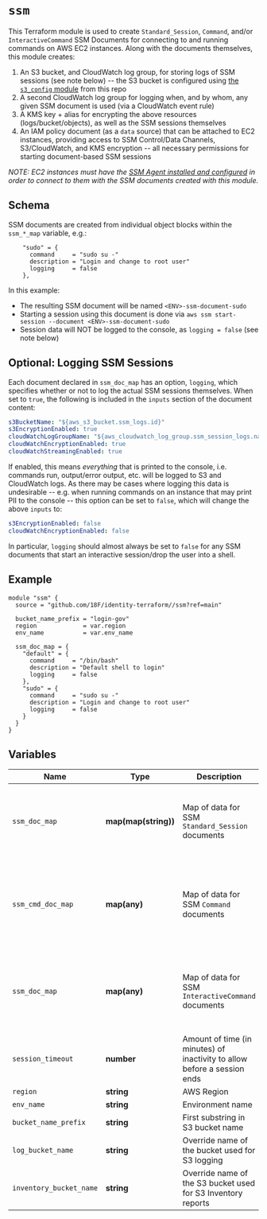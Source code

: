 # `ssm`

This Terraform module is used to create `Standard_Session`, `Command`, and/or `InteractiveCommand` SSM Documents for connecting to and running commands on AWS EC2 instances. Along with the documents themselves, this module creates:

1. An S3 bucket, and CloudWatch log group, for storing logs of SSM sessions (see note below) -- the S3 bucket is configured using [the `s3_config` module](https://github.com/18F/identity-terraform/tree/main/s3_config) from this repo
2. A second CloudWatch log group for logging when, and by whom, any given SSM document is used (via a CloudWatch event rule)
3. A KMS key + alias for encrypting the above resources (logs/bucket/objects), as well as the SSM sessions themselves
4. An IAM policy document (as a `data` source) that can be attached to EC2 instances, providing access to SSM Control/Data Channels, S3/CloudWatch, and KMS encryption -- all necessary permissions for starting document-based SSM sessions

*NOTE: EC2 instances must have the [SSM Agent installed and configured](https://docs.aws.amazon.com/systems-manager/latest/userguide/sysman-install-ssm-agent.html) in order to connect to them with the SSM documents created with this module.*

## Schema

SSM documents are created from individual object blocks within the `ssm_*_map` variable, e.g.:

```hcl
    "sudo" = {
      command     = "sudo su -"
      description = "Login and change to root user"
      logging     = false
    },
```

In this example:
- The resulting SSM document will be named `<ENV>-ssm-document-sudo`
- Starting a session using this document is done via `aws ssm start-session --document <ENV>-ssm-document-sudo`
- Session data will NOT be logged to the console, as `logging = false` (see note below)

## Optional: Logging SSM Sessions

Each document declared in `ssm_doc_map` has an option, `logging`, which specifies whether or not to log the actual SSM sessions themselves. When set to `true`, the following is included in the `inputs` section of the document content:

```yaml
s3BucketName: "${aws_s3_bucket.ssm_logs.id}"
s3EncryptionEnabled: true
cloudWatchLogGroupName: "${aws_cloudwatch_log_group.ssm_session_logs.name}"
cloudWatchEncryptionEnabled: true
cloudWatchStreamingEnabled: true
```

If enabled, this means _everything_ that is printed to the console, i.e. commands run, output/error output, etc. will be logged to S3 and CloudWatch logs. As there may be cases where logging this data is undesirable -- e.g. when running commands on an instance that may print PII to the console -- this option can be set to `false`, which will change the above `inputs` to:

```yaml
s3EncryptionEnabled: false
cloudWatchEncryptionEnabled: false
```

In particular, `logging` should almost always be set to `false` for any SSM documents that start an interactive session/drop the user into a shell.

## Example

```hcl
module "ssm" {
  source = "github.com/18F/identity-terraform//ssm?ref=main"

  bucket_name_prefix = "login-gov"
  region             = var.region
  env_name           = var.env_name

  ssm_doc_map = {
    "default" = {
      command     = "/bin/bash"
      description = "Default shell to login"
      logging     = false
    },
    "sudo" = {
      command     = "sudo su -"
      description = "Login and change to root user"
      logging     = false
    }
  }
}
```

## Variables

| Name                    | Type                 | Description                                                              | Required | Default                                                                                                                                                     |
| -----                   | -----                | -----                                                                    | -----    | -----                                                                                                                                                       |
| `ssm_doc_map`           | **map(map(string))** | Map of data for SSM `Standard_Session` documents                         | YES      | <pre>{<br> "default" = {<br>  description = "Login shell"<br>  command   = "cd ; /bin/bash"<br>  logging   = true<br> },<br>}</pre>                         |
| `ssm_cmd_doc_map`       | **map(any)**         | Map of data for SSM `Command` documents                                  | YES      | <pre>{<br> "default" = {<br>  description = "Verify host uptime"<br>  command   = ["uptime"]<br>  logging   = false<br>  parameters  = []<br> },<br>}</pre> |
| `ssm_doc_map`           | **map(any)**         | Map of data for SSM `InteractiveCommand` documents                       | YES      | <pre>{<br> "default" = {<br>  description = "Check network interface configuration"<br>  command   = ["ifconfig"]<br>  parameters  = []<br> },<br>}</pre>   |
| `session_timeout`       | **number**           | Amount of time (in minutes) of inactivity to allow before a session ends | YES      | 15                                                                                                                                                          |
| `region`                | **string**           | AWS Region                                                               | YES      |                                                                                                                                                             |
| `env_name`              | **string**           | Environment name                                                         | YES      |                                                                                                                                                             |
| `bucket_name_prefix`    | **string**           | First substring in S3 bucket name                                        | YES      |                                                                                                                                                             |
| `log_bucket_name`       | **string**           | Override name of the bucket used for S3 logging                          | NO       | <blank>                                                                                                                                                     |
| `inventory_bucket_name` | **string**           | Override name of the S3 bucket used for S3 Inventory reports             | NO       | <blank>                                                                                                                                                     |
